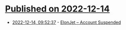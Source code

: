 # [Published on 2022-12-14](index.md)

* [2022-12-14, 09:52:37](https://news.ycombinator.com/item?id=33981691) - [ElonJet – Account Suspended](https://twitter.com/elonjet)
